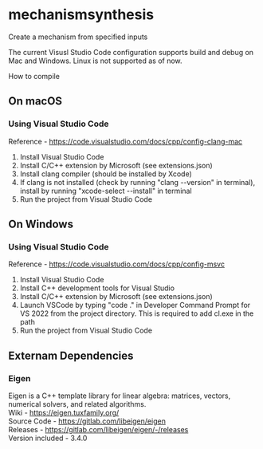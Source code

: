 # mechanismsynthesis
Create a mechanism from specified inputs

The current Visusl Studio Code configuration supports build and debug on Mac and Windows. Linux is not supported as of now.

How to compile
## On macOS
### Using Visual Studio Code
Reference - https://code.visualstudio.com/docs/cpp/config-clang-mac
1. Install Visual Studio Code
2. Install C/C++ extension by Microsoft (see extensions.json)
4. Install clang compiler (should be installed by Xcode)
5. If clang is not installed (check by running "clang --version" in terminal), install by running "xcode-select --install" in terminal
6. Run the project from Visual Studio Code

## On Windows
### Using Visual Studio Code
Reference - https://code.visualstudio.com/docs/cpp/config-msvc
1. Install Visual Studio Code
2. Install C++ development tools for Visual Studio
3. Install C/C++ extension by Microsoft (see extensions.json)
5. Launch VSCode by typing "code ." in Developer Command Prompt for VS 2022 from the project directory. This is required to add cl.exe in the path
6. Run the project from Visual Studio Code

## Externam Dependencies
### Eigen
Eigen is a C++ template library for linear algebra: matrices, vectors, numerical solvers, and related algorithms.  
Wiki - https://eigen.tuxfamily.org/  
Source Code - https://gitlab.com/libeigen/eigen  
Releases - https://gitlab.com/libeigen/eigen/-/releases  
Version included - 3.4.0  
